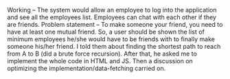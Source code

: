 Working – The system would allow an employee to log into the application and see all the employees list. Employees can chat with each other if they are friends.
Problem statement – To make someone your friend, you need to have at least one mutual friend. So, a user should be shown the list of minimum employees he/she would have to be friends with to finally make someone his/her friend.
I told them about finding the shortest path to reach from A to B (did a brute force recursion). After that, he asked me to implement the whole code in HTML and JS. Then a discussion on optimizing the implementation/data-fetching carried on.

